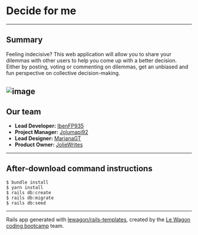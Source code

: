 Decide for me
=============
--------------

Summary
--------------
Feeling indecisive? This web application will allow you to share your dilemmas with other users to help you come up with a better decision. Either by posting, voting or commenting on dilemmas, get an unbiased and fun perspective on collective decision-making.

![image](https://user-images.githubusercontent.com/64441365/116282011-e881ae80-a74f-11eb-9c82-eb3341dd8190.png)
----------------------------------------------------------------------------------------------------
Our team
--------
* **Lead Developer:** [IbenFP935](https://github.com/IbenFP935)
* **Project Manager:** [Jolumapi92](https://github.com/jolumapi92)
* **Lead Designer:** [MarianaGT](https://github.com/MarianaGT)
* **Product Owner:** [JolieWrites](https://github.com/joliewrites)

-----------------------------------------------------------------

After-download command instructions
-----------------------------------
```
$ bundle install
$ yarn install
$ rails db:create
$ rails db:migrate
$ rails db:seed
 ```
-----------------------

Rails app generated with [lewagon/rails-templates](https://github.com/lewagon/rails-templates), created by the [Le Wagon coding bootcamp](https://www.lewagon.com) team.
